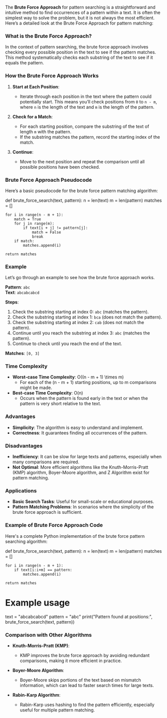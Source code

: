 The **Brute Force Approach** for pattern searching is a straightforward and intuitive method to find occurrences of a pattern within a text. It is often the simplest way to solve the problem, but it is not always the most efficient. Here’s a detailed look at the Brute Force Approach for pattern matching:

### What is the Brute Force Approach?

In the context of pattern searching, the brute force approach involves checking every possible position in the text to see if the pattern matches. This method systematically checks each substring of the text to see if it equals the pattern.

### How the Brute Force Approach Works

1. **Start at Each Position**:
   - Iterate through each position in the text where the pattern could potentially start. This means you’ll check positions from `0` to `n - m`, where `n` is the length of the text and `m` is the length of the pattern.

2. **Check for a Match**:
   - For each starting position, compare the substring of the text of length `m` with the pattern.
   - If the substring matches the pattern, record the starting index of the match.

3. **Continue**:
   - Move to the next position and repeat the comparison until all possible positions have been checked.

### Brute Force Approach Pseudocode

Here’s a basic pseudocode for the brute force pattern matching algorithm:

def brute_force_search(text, pattern):
    n = len(text)
    m = len(pattern)
    matches = []

    for i in range(n - m + 1):
        match = True
        for j in range(m):
            if text[i + j] != pattern[j]:
                match = False
                break
        if match:
            matches.append(i)

    return matches


### Example

Let’s go through an example to see how the brute force approach works.

**Pattern**: `abc`  
**Text**: `abcabcabcd`

**Steps**:

1. Check the substring starting at index 0: `abc` (matches the pattern).
2. Check the substring starting at index 1: `bca` (does not match the pattern).
3. Check the substring starting at index 2: `cab` (does not match the pattern).
4. Continue until you reach the substring at index 3: `abc` (matches the pattern).
5. Continue to check until you reach the end of the text.

**Matches**: `[0, 3]`

### Time Complexity

- **Worst-case Time Complexity**: O((n - m + 1) \times m) 
  - For each of the (n - m + 1)  starting positions, up to m  comparisons might be made.
- **Best-case Time Complexity**: O(n)
  - Occurs when the pattern is found early in the text or when the pattern is very short relative to the text.

### Advantages

- **Simplicity**: The algorithm is easy to understand and implement.
- **Correctness**: It guarantees finding all occurrences of the pattern.

### Disadvantages

- **Inefficiency**: It can be slow for large texts and patterns, especially when many comparisons are required.
- **Not Optimal**: More efficient algorithms like the Knuth-Morris-Pratt (KMP) algorithm, Boyer-Moore algorithm, and Z Algorithm exist for pattern matching.

### Applications

- **Basic Search Tasks**: Useful for small-scale or educational purposes.
- **Pattern Matching Problems**: In scenarios where the simplicity of the brute force approach is sufficient.

### Example of Brute Force Approach Code

Here's a complete Python implementation of the brute force pattern searching algorithm:

def brute_force_search(text, pattern):
    n = len(text)
    m = len(pattern)
    matches = []

    for i in range(n - m + 1):
        if text[i:i+m] == pattern:
            matches.append(i)

    return matches

# Example usage
text = "abcabcabcd"
pattern = "abc"
print("Pattern found at positions:", brute_force_search(text, pattern))


### Comparison with Other Algorithms

- **Knuth-Morris-Pratt (KMP)**:
  - KMP improves the brute force approach by avoiding redundant comparisons, making it more efficient in practice.

- **Boyer-Moore Algorithm**:
  - Boyer-Moore skips portions of the text based on mismatch information, which can lead to faster search times for large texts.

- **Rabin-Karp Algorithm**:
  - Rabin-Karp uses hashing to find the pattern efficiently, especially useful for multiple pattern matching.
